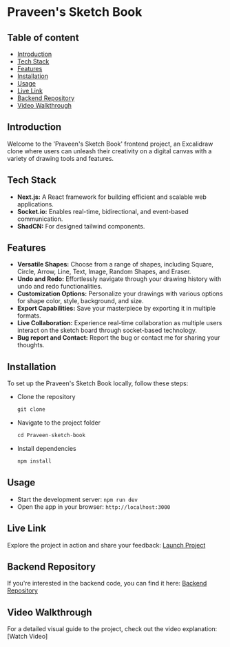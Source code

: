 # **Praveen's Sketch Book**

## Table of content

- [Introduction](#introduction)
- [Tech Stack](#tech-stack)
- [Features](#features)
- [Installation](#features)
- [Usage](#usage)
- [Live Link](#live-link)
- [Backend Repository](#backend-repository)
- [Video Walkthrough](#video-walkthrough)

## Introduction

Welcome to the 'Praveen's Sketch Book' frontend project, an Excalidraw clone where users can unleash their creativity on a digital canvas with a variety of drawing tools and features.

## Tech Stack

- **Next.js:** A React framework for building efficient and scalable web applications.
- **Socket.io:** Enables real-time, bidirectional, and event-based communication.
- **ShadCN:** For designed tailwind components.

## Features

- **Versatile Shapes:** Choose from a range of shapes, including Square, Circle, Arrow, Line, Text, Image, Random Shapes, and Eraser.
- **Undo and Redo:** Effortlessly navigate through your drawing history with undo and redo functionalities.
- **Customization Options:** Personalize your drawings with various options for shape color, style, background, and size.
- **Export Capabilities:** Save your masterpiece by exporting it in multiple formats.
- **Live Collaboration:** Experience real-time collaboration as multiple users interact on the sketch board through socket-based technology.
- **Bug report and Contact:** Report the bug or contact me for sharing your thoughts.

## Installation

To set up the Praveen's Sketch Book locally, follow these steps:

- Clone the repository

  ```js
  git clone
  ```

- Navigate to the project folder
  ```js
  cd Praveen-sketch-book
  ```
- Install dependencies
  ```js
  npm install
  ```

## Usage

- Start the development server: `npm run dev`
- Open the app in your browser: `http://localhost:3000`

## Live Link

Explore the project in action and share your feedback: [Launch Project]()

## Backend Repository

If you're interested in the backend code, you can find it here:
[Backend Repository]()

## Video Walkthrough

For a detailed visual guide to the project, check out the video explanation: [Watch Video]
